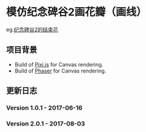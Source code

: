 # 模仿纪念碑谷2画花瓣（画线）
eg.[纪念碑谷2的结束花](https://tieba.baidu.com/p/5149539570)

## 项目背景
- Build of [Pixi.js](https://github.com/GoodBoyDigital/pixi.js/) for Canvas rendering.
- Build of [Phaser](https://github.com/photonstorm/phaser) for Canvas rendering.

## 更新日志
### Version 1.0.1 - 2017-06-16
### Version 2.0.1 - 2017-08-03



